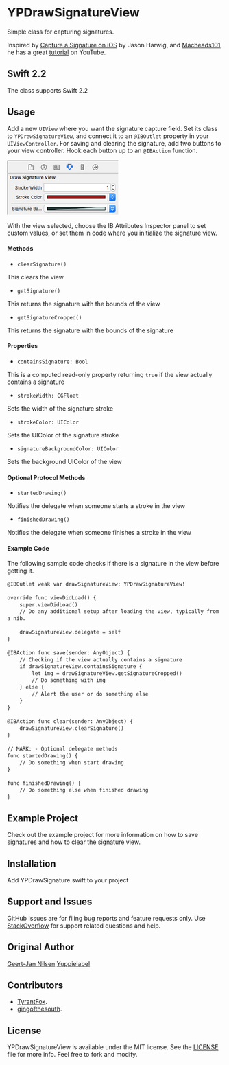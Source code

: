 # YPDrawSignatureView

Simple class for capturing signatures.

Inspired by [Capture a Signature on iOS](https://www.altamiracorp.com/blog/employee-posts/capture-a-signature-on-ios) by Jason Harwig, and [Macheads101](https://www.youtube.com/user/macheads101), he has a great [tutorial](https://www.youtube.com/watch?v=8KV1o9hPF5E&list=UU7fIuG6L5EPc9Ijq2_BCmIg) on YouTube.

## Swift 2.2

The class supports Swift 2.2

## Usage

Add a new `UIView` where you want the signature capture field. Set its class to `YPDrawSignatureView`, and connect it to an `@IBOutlet` property in your `UIViewController`. For saving and clearing the signature, add two buttons to your view controller. Hook each button up to an `@IBAction` function.

![ScreenShot](ibss.png?raw=true "Interface Builder Attributes Inspector panel")

With the view selected, choose the IB Attributes Inspector panel to set custom values, or set them in code where you initialize the signature view.

#### Methods

* `clearSignature()`

This clears the view

* `getSignature()`

This returns the signature with the bounds of the view

* `getSignatureCropped()`

This returns the signature with the bounds of the signature

#### Properties

* `containsSignature: Bool`

This is a computed read-only property returning `true` if the view actually contains a signature

* `strokeWidth: CGFloat`

Sets the width of the signature stroke

* `strokeColor: UIColor`

Sets the UIColor of the signature stroke

* `signatureBackgroundColor: UIColor`

Sets the background UIColor of the view

#### Optional Protocol Methods

* `startedDrawing()`

Notifies the delegate when someone starts a stroke in the view

* `finishedDrawing()`

Notifies the delegate when someone finishes a stroke in the view

#### Example Code

The following sample code checks if there is a signature in the view before getting it.

```
@IBOutlet weak var drawSignatureView: YPDrawSignatureView!

override func viewDidLoad() {
    super.viewDidLoad()
    // Do any additional setup after loading the view, typically from a nib.
    
    drawSignatureView.delegate = self
}

@IBAction func save(sender: AnyObject) {
    // Checking if the view actually contains a signature
    if drawSignatureView.containsSignature {
        let img = drawSignatureView.getSignatureCropped()
        // Do something with img
    } else {
        // Alert the user or do something else
    }
}

@IBAction func clear(sender: AnyObject) {
    drawSignatureView.clearSignature()
}

// MARK: - Optional delegate methods
func startedDrawing() {
    // Do something when start drawing
}

func finishedDrawing() {
    // Do something else when finished drawing
}
```

## Example Project

Check out the example project for more information on how to save signatures and how to clear the signature view.

## Installation

Add YPDrawSignature.swift to your project

## Support and Issues

GitHub Issues are for filing bug reports and feature requests only. Use [StackOverflow](http://stackoverflow.com/search?q=YPDrawSignatureView) for support related questions and help.

## Original Author

[Geert-Jan Nilsen](mailto:gj.nilsen@yuppielabel.com) [Yuppielabel](http://yuppielabel.com)

## Contributors

* [TyrantFox](https://github.com/TyrantFox).
* [gingofthesouth](https://github.com/gingofthesouth).

## License

YPDrawSignatureView is available under the MIT license. See the [LICENSE](LICENSE) file for more info. Feel free to fork and modify.
